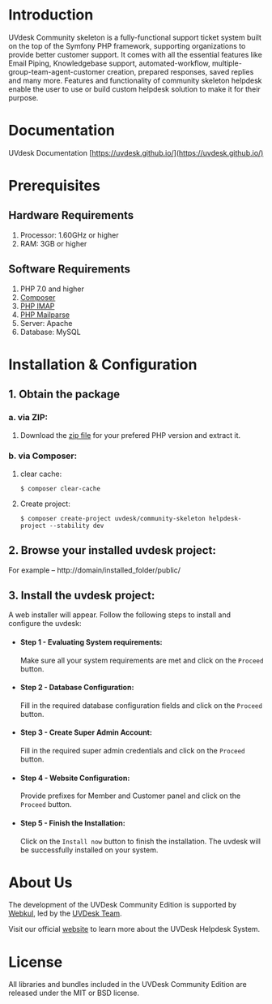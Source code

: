 # Introduction

UVdesk Community skeleton is a fully-functional support ticket system built on the top of the Symfony PHP framework, supporting organizations to provide better customer support.
It comes with all the essential features like Email Piping, Knowledgebase support, automated-workflow, multiple-group-team-agent-customer creation, prepared responses, saved replies and many more.
Features and functionality of community skeleton helpdesk enable the user to use or build custom helpdesk solution to make it for their purpose.

# Documentation

UVdesk Documentation [https://uvdesk.github.io/](https://uvdesk.github.io/)

# Prerequisites

## Hardware Requirements
1. Processor: 1.60GHz or higher
2. RAM: 3GB or higher

## Software Requirements
1. PHP 7.0 and higher
2. [Composer](https://getcomposer.org/)
3. [PHP IMAP](https://php.net/manual/en/book.imap.php)
4. [PHP Mailparse](https://php.net/manual/en/book.mailparse.php)
2. Server: Apache
3. Database: MySQL

# Installation & Configuration

## 1. Obtain the package
    
### a. via ZIP:

1. Download the [zip file](https://www.uvdesk.com/en/opensource/) for your prefered PHP version and extract it.

### b. via Composer:
    
1. clear cache:
    ```
    $ composer clear-cache
    ```

2. Create project: 
   ```
   $ composer create-project uvdesk/community-skeleton helpdesk-project --stability dev
   ```

## 2. Browse your installed uvdesk project:
For example – ht&#8203;tp://domain/installed_folder/public/

## 3. Install the uvdesk project:
A web installer will appear. Follow the following steps to install and configure the uvdesk:


- <h4 >Step 1 - Evaluating System requirements:</h4>
    <p >Make sure all your system requirements are met and click on the <code>Proceed</code> button.</p>  

- <h4 >Step 2 - Database Configuration:</h4>
    <p >Fill in the required database configuration fields and click on the <code>Proceed</code> button.</p>

- <h4 >Step 3 - Create Super Admin Account:</h4>
    <p >Fill in the required super admin credentials and click on the <code>Proceed</code> button.</p>

- <h4 >Step 4 - Website Configuration:</h4>
    <p >Provide prefixes for Member and Customer panel and click on the <code>Proceed</code> button.</p>

- <h4 >Step 5 - Finish the Installation:</h4>
    <p >Click on the <code>Install now</code> button to finish the installation. The uvdesk will be successfully installed on your system.</p>


# About Us
The development of the UVDesk Community Edition is supported by [Webkul][webkul], led by the [UVDesk Team](https://www.uvdesk.com/en/team/).

Visit our official [website][webkul] to learn more about the UVDesk Helpdesk System.


# License
All libraries and bundles included in the UVDesk Community Edition are released under the MIT or BSD license.

[webkul]: https://webkul.com/